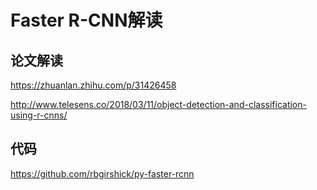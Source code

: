 Faster R-CNN解读
===


## 论文解读

https://zhuanlan.zhihu.com/p/31426458

http://www.telesens.co/2018/03/11/object-detection-and-classification-using-r-cnns/




## 代码
https://github.com/rbgirshick/py-faster-rcnn
